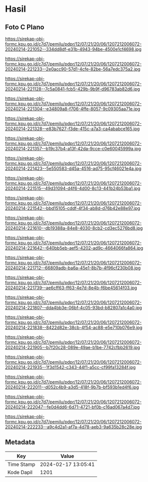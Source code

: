 # Hasil

## Foto C Plano

https://sirekap-obj-formc.kpu.go.id/c7d7/pemilu/pdpr/12/07/21/20/06/1207212006072-20240214-221052--334dd8df-e31b-4943-94be-4500e1cf4698.jpg

https://sirekap-obj-formc.kpu.go.id/c7d7/pemilu/pdpr/12/07/21/20/06/1207212006072-20240214-221233--2e0acc90-57d1-4cfe-82be-56a7edc375a2.jpg

https://sirekap-obj-formc.kpu.go.id/c7d7/pemilu/pdpr/12/07/21/20/06/1207212006072-20240214-221128--7c5a0841-fcb5-429b-9b9f-d96783ab82d6.jpg

https://sirekap-obj-formc.kpu.go.id/c7d7/pemilu/pdpr/12/07/21/20/06/1207212006072-20240214-221304--e34809a8-f706-4ffe-8057-9c09305aa71e.jpg

https://sirekap-obj-formc.kpu.go.id/c7d7/pemilu/pdpr/12/07/21/20/06/1207212006072-20240214-221328--e83b7627-f3de-415c-a7a3-ca4ababce165.jpg

https://sirekap-obj-formc.kpu.go.id/c7d7/pemilu/pdpr/12/07/21/20/06/1207212006072-20240214-221357--b19c37b4-a13f-42da-9cce-c0e60045999a.jpg

https://sirekap-obj-formc.kpu.go.id/c7d7/pemilu/pdpr/12/07/21/20/06/1207212006072-20240214-221423--5e550583-d45a-4516-ad75-95cf46021e4a.jpg

https://sirekap-obj-formc.kpu.go.id/c7d7/pemilu/pdpr/12/07/21/20/06/1207212006072-20240214-221515--49d31094-d4f6-4d00-8c13-441b24b53ba1.jpg

https://sirekap-obj-formc.kpu.go.id/c7d7/pemilu/pdpr/12/07/21/20/06/1207212006072-20240214-221542--bbd15105-cddf-4f34-ab8d-d76b42e88e97.jpg

https://sirekap-obj-formc.kpu.go.id/c7d7/pemilu/pdpr/12/07/21/20/06/1207212006072-20240214-221610--db19388a-84e8-4030-8cb2-cd3ec5276bd8.jpg

https://sirekap-obj-formc.kpu.go.id/c7d7/pemilu/pdpr/12/07/21/20/06/1207212006072-20240214-221642--640bb5eb-aef5-4202-ad9c-4664066fa864.jpg

https://sirekap-obj-formc.kpu.go.id/c7d7/pemilu/pdpr/12/07/21/20/06/1207212006072-20240214-221712--66809adb-ba6a-45e1-8b7b-4f96cf230b08.jpg

https://sirekap-obj-formc.kpu.go.id/c7d7/pemilu/pdpr/12/07/21/20/06/1207212006072-20240214-221739--ae6cff63-ff63-4e7d-8e4b-f6be45614f03.jpg

https://sirekap-obj-formc.kpu.go.id/c7d7/pemilu/pdpr/12/07/21/20/06/1207212006072-20240214-221807--dda4bb3e-06bf-4c05-93bd-b82807a1c4a0.jpg

https://sirekap-obj-formc.kpu.go.id/c7d7/pemilu/pdpr/12/07/21/20/06/1207212006072-20240214-221838--8422d82e-38cb-4f54-ac88-e5e710b076e9.jpg

https://sirekap-obj-formc.kpu.go.id/c7d7/pemilu/pdpr/12/07/21/20/06/1207212006072-20240214-221905--b7f20c28-089e-49ae-b1be-7742cfbb2619.jpg

https://sirekap-obj-formc.kpu.go.id/c7d7/pemilu/pdpr/12/07/21/20/06/1207212006072-20240214-221935--1f3d1542-c343-44f1-a5cc-cf99fa13284f.jpg

https://sirekap-obj-formc.kpu.go.id/c7d7/pemilu/pdpr/12/07/21/20/06/1207212006072-20240214-222011--d052c4b9-a3d5-418f-9b7b-bf593b1ed4f6.jpg

https://sirekap-obj-formc.kpu.go.id/c7d7/pemilu/pdpr/12/07/21/20/06/1207212006072-20240214-222047--fe0d4dd6-6d71-4721-bf0b-c16ad067a4d7.jpg

https://sirekap-obj-formc.kpu.go.id/c7d7/pemilu/pdpr/12/07/21/20/06/1207212006072-20240214-222233--a9c4d2a1-af7a-4d78-aeb3-9a635b28c28e.jpg


## Metadata

| Key        | Value               |
| ---------- | ------------------- |
| Time Stamp | 2024-02-17 13:05:41 |
| Kode Dapil | 1201                |



